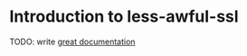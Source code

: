 # Introduction to less-awful-ssl

TODO: write [great documentation](http://jacobian.org/writing/great-documentation/what-to-write/)
